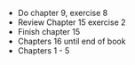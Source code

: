 - Do chapter 9, exercise 8
- Review Chapter 15 exercise 2
- Finish chapter 15
- Chapters 16 until end of book
- Chapters 1 - 5
